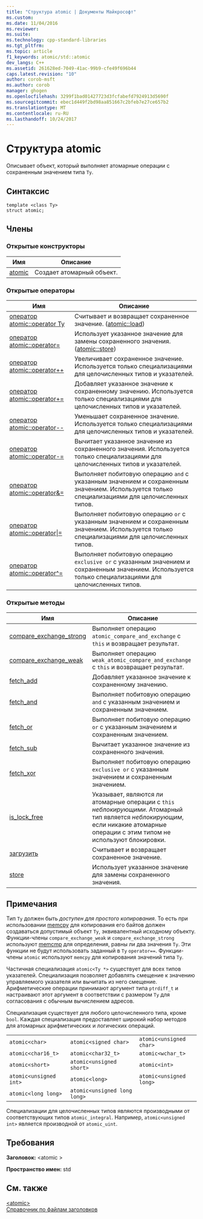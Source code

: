 ```yaml
---
title: "Структура atomic | Документы Майкрософт"
ms.custom: 
ms.date: 11/04/2016
ms.reviewer: 
ms.suite: 
ms.technology: cpp-standard-libraries
ms.tgt_pltfrm: 
ms.topic: article
f1_keywords: atomic/std::atomic
dev_langs: C++
ms.assetid: 261628ed-7049-41ac-99b9-cfe49f696b44
caps.latest.revision: "10"
author: corob-msft
ms.author: corob
manager: ghogen
ms.openlocfilehash: 3299f1bad01427723d3fcfabefd7924913d5690f
ms.sourcegitcommit: ebec1d449f2bd98aa851667c2bfeb7e27ce657b2
ms.translationtype: MT
ms.contentlocale: ru-RU
ms.lasthandoff: 10/24/2017
---
```

# <a name="atomic-structure"></a>Структура atomic
Описывает объект, который выполняет атомарные операции с сохраненным значением типа `Ty`.  
  
## <a name="syntax"></a>Синтаксис  
  
```
template <class Ty>
struct atomic;
```  
  
## <a name="members"></a>Члены  
  
### <a name="public-constructors"></a>Открытые конструкторы  
  
|Имя|Описание|  
|----------|-----------------|  
|[atomic](http://msdn.microsoft.com/Library/a538c43f-4d48-4308-ae1b-bab1839bccb8)|Создает атомарный объект.|  
  
### <a name="public-operators"></a>Открытые операторы  
  
|Имя|Описание|  
|----------|-----------------|  
|[оператор atomic::operator Ty](http://msdn.microsoft.com/Library/a366c700-c7a0-4bcb-8eb4-4b57dfaea065)|Считывает и возвращает сохраненное значение. ([atomic::load](http://msdn.microsoft.com/Library/05212726-cf8a-46fe-83d2-c16ac2abb7d1))|  
|[оператор atomic::operator=](http://msdn.microsoft.com/Library/fe161d57-47ae-4bad-92bf-ce32ac8d5953)|Использует указанное значение для замены сохраненного значения. ([atomic::store](http://msdn.microsoft.com/Library/84759413-d664-47ef-a1f3-a73c5a62007b))|  
|[оператор atomic::operator++](http://msdn.microsoft.com/Library/492959e9-1ea8-4e02-a031-82b1b92e91a0)|Увеличивает сохраненное значение. Используется только специализациями для целочисленных типов и указателей.|  
|[оператор atomic::operator+=](http://msdn.microsoft.com/Library/9ec97aa2-c9d7-436b-943d-2989eb2617dd)|Добавляет указанное значение к сохраненному значению. Используется только специализациями для целочисленных типов и указателей.|  
|[оператор atomic::operator--](http://msdn.microsoft.com/Library/ad7c1ea7-1f6d-4a54-bf26-07630f749864)|Уменьшает сохраненное значение. Используется только специализациями для целочисленных типов и указателей.|  
|[оператор atomic::operator-=](http://msdn.microsoft.com/Library/902d0d9f-88fd-4500-aa2d-1e50f443e77c)|Вычитает указанное значение из сохраненного значения. Используется только специализациями для целочисленных типов и указателей.|  
|[оператор atomic::operator&=](http://msdn.microsoft.com/Library/90e730ac-12e1-4abb-98f5-4eadd6861a89)|Выполняет побитовую операцию `and` с указанным значением и сохраненным значением. Используется только специализациями для целочисленных типов.|  
|[оператор atomic::operator&#124;=](http://msdn.microsoft.com/Library/f105eacc-31a6-4906-abba-f1cf013599b2)|Выполняет побитовую операцию `or` с указанным значением и сохраненным значением. Используется только специализациями для целочисленных типов.|  
|[оператор atomic::operator^=](http://msdn.microsoft.com/Library/f2a4da9d-67e8-4249-9161-9998e72a33c2)|Выполняет побитовую операцию `exclusive or` с указанным значением и сохраненным значением. Используется только специализациями для целочисленных типов.|  
  
### <a name="public-methods"></a>Открытые методы  
  
|Имя|Описание|  
|----------|-----------------|  
|[compare_exchange_strong](http://msdn.microsoft.com/Library/47bbf894-b28c-4ece-959e-67b3863cf4ed)|Выполняет операцию `atomic_compare_and_exchange` с `this` и возвращает результат.|  
|[compare_exchange_weak](http://msdn.microsoft.com/Library/e15e421a-f7a3-4272-993a-f487d2242e4f)|Выполняет операцию `weak_atomic_compare_and_exchange` с `this` и возвращает результат.|  
|[fetch_add](http://msdn.microsoft.com/Library/c68b91f2-6e8a-4ffa-8991-6bb6d466e1f3)|Добавляет указанное значение к сохраненному значению.|  
|[fetch_and](http://msdn.microsoft.com/Library/a9c83001-b72c-4085-9640-f63f866714b9)|Выполняет побитовую операцию `and` с указанным значением и сохраненным значением.|  
|[fetch_or](http://msdn.microsoft.com/Library/4c532f7f-80c5-432a-b34b-48feacab8dca)|Выполняет побитовую операцию `or` с указанным значением и сохраненным значением.|  
|[fetch_sub](http://msdn.microsoft.com/Library/8cc80d4b-0942-45a3-9db8-bbf339a903e4)|Вычитает указанное значение из сохраненного значения.|  
|[fetch_xor](http://msdn.microsoft.com/Library/92bbaff8-ee29-4a1e-aee4-d9d405285bfe)|Выполняет побитовую операцию `exclusive or` с указанным значением и сохраненным значением.|  
|[is_lock_free](http://msdn.microsoft.com/Library/b99d5130-cdda-40a2-b14c-152b13a8ba45)|Указывает, являются ли атомарные операции с `this` *неблокирующими*. Атомарный тип является *неблокирующим*, если никакие атомарные операции с этим типом не используют блокировки.|  
|[загрузить](http://msdn.microsoft.com/Library/05212726-cf8a-46fe-83d2-c16ac2abb7d1)|Считывает и возвращает сохраненное значение.|  
|[store](http://msdn.microsoft.com/Library/84759413-d664-47ef-a1f3-a73c5a62007b)|Использует указанное значение для замены сохраненного значения.|  
  
## <a name="remarks"></a>Примечания  
 Тип `Ty` должен быть *доступен для простого копирования*. То есть при использовании [memcpy](../c-runtime-library/reference/memcpy-wmemcpy.md) для копирования его байтов должен создаваться допустимый объект `Ty`, эквивалентный исходному объекту. Функции-члены `compare_exchange_weak` и `compare_exchange_strong` используют [memcmp](../c-runtime-library/reference/memcmp-wmemcmp.md) для определения, равны ли два значения `Ty`. Эти функции не будут использовать заданный в `Ty` `operator==`. Функции-члены `atomic` используют `memcpy` для копирования значений типа `Ty`.  
  
 Частичная специализация `atomic<Ty *>` существует для всех типов указателей. Специализация позволяет добавлять смещение к значению управляемого указателя или вычитать из него смещение. Арифметические операции принимают аргумент типа `ptrdiff_t` и настраивают этот аргумент в соответствии с размером `Ty` для согласования с обычным вычислением адресов.  
  
 Специализация существует для любого целочисленного типа, кроме `bool`. Каждая специализация предоставляет широкий набор методов для атомарных арифметических и логических операций.  
  
||||  
|-|-|-|  
|`atomic<char>`|`atomic<signed char>`|`atomic<unsigned char>`|  
|`atomic<char16_t>`|`atomic<char32_t>`|`atomic<wchar_t>`|  
|`atomic<short>`|`atomic<unsigned short>`|`atomic<int>`|  
|`atomic<unsigned int>`|`atomic<long>`|`atomic<unsigned long>`|  
|`atomic<long long>`|`atomic<unsigned long long>`|  
  
 Специализации для целочисленных типов являются производными от соответствующих типов `atomic_integral`. Например, `atomic<unsigned int>` является производной от `atomic_uint`.  
  
## <a name="requirements"></a>Требования  
 **Заголовок:** \<atomic >  
  
 **Пространство имен:** std  
  
## <a name="see-also"></a>См. также  
 [\<atomic>](../standard-library/atomic.md)   
 [Справочник по файлам заголовков](../standard-library/cpp-standard-library-header-files.md)



